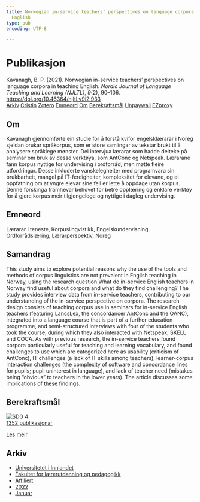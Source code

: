 ```yaml
---
title: Norwegian in-service teachers’ perspectives on language corpora in teaching
  English
type: pub
encoding: UTF-8

---
```

<h1>Publikasjon</h1>
<article id="csl-bib-container-MBBCXK7G" class="csl-bib-container">
  <div class="csl-bib-body"> <div class="csl-entry">Kavanagh, B. P. (2021). Norwegian in-service teachers’ perspectives on language corpora in teaching English. <i>Nordic Journal of Language Teaching and Learning (NJLTL)</i>, <i>9</i>(2), 90–106. <a href="https://doi.org/10.46364/njltl.v9i2.933">https://doi.org/10.46364/njltl.v9i2.933</a></div> </div>
  <div class="csl-bib-buttons">
    <a href="#taxonomy-article-MBBCXK7G" alt="archive" class="csl-bib-button">Arkiv</a>
    <a href="https://app.cristin.no/results/show.jsf?id=1986444" alt="Cristin" class="csl-bib-button">Cristin</a>
    <a href="http://zotero.org/groups/5881554/items/MBBCXK7G" alt="Zotero" class="csl-bib-button">Zotero</a>
    <a href="#keywords-article-MBBCXK7G" alt="keywords" class="csl-bib-button">Emneord</a>
    <a href="#about-article-MBBCXK7G" alt="about_pub" class="csl-bib-button">Om</a>
    <a href="#sdg-article-MBBCXK7G" alt="sdg" class="csl-bib-button">Berekraftsmål</a>
    <a href="https://journal.uia.no/index.php/NJLTL/article/download/933/739" alt="Unpaywall" class="csl-bib-button">Unpaywall</a>
    <a href="https://journal.uia.no/index.php/NJLTL/article/download/933/739" alt="EZproxy" class="csl-bib-button">EZproxy</a>
  </div>
  <div id="csl-bib-meta-container-MBBCXK7G"></div>
</article>
<div id="csl-bib-meta-MBBCXK7G" class="csl-bib-meta">
  <article id="about-article-MBBCXK7G" class="about_pub-article">
    <h1>Om</h1>
    Kavanagh gjennomførte ein studie for å forstå kvifor engelsklærarar i Noreg sjeldan brukar språkorpus, som er store samlingar av tekstar brukt til å analysere språklege mønster. Dei intervjua lærarar som hadde delteke på seminar om bruk av desse verktøya, som AntConc og Netspeak. Lærarane fann korpus nyttige for undervising i ordforråd, men møtte fleire utfordringar. Desse inkluderte vanskelegheiter med programvara sin brukbarheit, mangel på IT-ferdigheiter, kompleksitet for elevane, og ei oppfatning om at yngre elevar sine feil er lette å oppdage utan korpus. Denne forskinga framhevar behovet for betre opplæring og enklare verktøy for å gjere korpus meir tilgjengelege og nyttige i dagleg undervising.
  </article>
  <article id="keywords-article-MBBCXK7G" class="keywords-article">
    <h1>Emneord</h1>
    Lærarar i teneste, Korpuslingvistikk, Engelskundervisning, Ordforrådslæring, Lærarperspektiv, Noreg
  </article>
  <article id="abstract-article-MBBCXK7G" class="abstract-article">
    <h1>Samandrag</h1>
    This study aims to explore potential reasons why the use of the tools and methods of corpus linguistics are not prevalent in English teaching in Norway, using the research question What do in-service English teachers in Norway find useful about corpora and what do they find challenging? The study provides interview data from in-service teachers, contributing to our understanding of the in-service perspective on corpora. The research design consists of teaching corpus use in seminars for in-service English teachers (featuring LancsLex, the concordancer AntConc and the OANC), integrated into a language course that is part of a further education programme, and semi-structured interviews with four of the students who took the course, during which they also interacted with Netspeak, SKELL and COCA. As with previous research, the in-service teachers found corpora particularly useful for teaching and learning vocabulary, and found challenges to use which are categorized here as usability (criticism of AntConc), IT challenges (a lack of IT skills among teachers), learner-corpus interaction challenges (the complexity of software and concordance lines for pupils; pupil uninterest in language), and lack of teacher need (mistakes being “obvious” to teachers in the lower years). The article discusses some implications of these findings.
  </article>
  <article id="sdg-article-MBBCXK7G" class="sdg-article">
    <h1>Berekraftsmål</h1>
    <div class="sdg-container"><div id="sdg4" class="sdg">
        <img src="{{< params subfolder >}}images/sdg/sdg04_nn.png" class="image" alt="SDG 4">
        <div class="sdg-overlay">
          <a href="{{< params subfolder >}}nn/archive/?sdg=4#archive" class="sdg-publication-count"><span>1352</span> publikasjonar</a>
          <p><a href="https://fn.no/om-fn/fns-baerekraftsmaal/god-utdanning?lang=nno-NO" class="sdg-read-more">Les meir</a></p>
        </div>
      </div></div>
  </article>
  <article id="taxonomy-article-MBBCXK7G" class="taxonomy-article">
    <h1>Arkiv</h1>
    <ul>
      <li><a href="{{< params subfolder >}}nn/archive/?key=3DCRN523">Universitetet i Innlandet</a></li>
      <li><a href="{{< params subfolder >}}nn/archive/?key=WYNZA47F">Fakultet for lærerutdanning og pedagogikk</a></li>
      <li><a href="{{< params subfolder >}}nn/archive/?key=2ZAN5K7T">Affiliert</a></li>
      <li><a href="{{< params subfolder >}}nn/archive/?key=JF3NNR7W">2022</a></li>
      <li><a href="{{< params subfolder >}}nn/archive/?key=E8G9DL42">Januar</a></li>
    </ul>
  </article>
</div>
